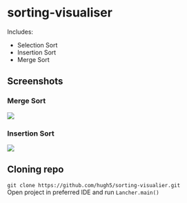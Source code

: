 # sorting-visualiser
Includes:
- Selection Sort
- Insertion Sort
- Merge Sort

## Screenshots
### Merge Sort
<img src="https://user-images.githubusercontent.com/110031011/199427192-5e1e614c-41d8-4594-a091-2ed6fdba76e1.png">

### Insertion Sort
<img src="https://user-images.githubusercontent.com/110031011/199284794-d29e75ae-afb3-4c4b-a614-443256d833d4.png">

## Cloning repo
`git clone https://github.com/hugh5/sorting-visualier.git` <br>
Open project in preferred IDE and run `Lancher.main()`
